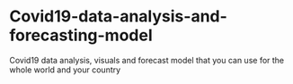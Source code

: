 # Covid19-data-analysis-and-forecasting-model
Covid19 data analysis, visuals and forecast model that you can use for the whole world and your country
